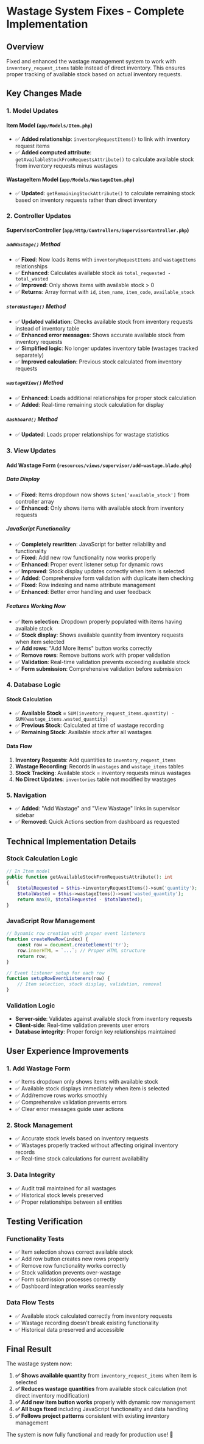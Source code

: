 # Wastage System Fixes - Complete Implementation

## Overview
Fixed and enhanced the wastage management system to work with `inventory_request_items` table instead of direct inventory. This ensures proper tracking of available stock based on actual inventory requests.

## Key Changes Made

### 1. **Model Updates**

#### Item Model (`app/Models/Item.php`)
- ✅ **Added relationship**: `inventoryRequestItems()` to link with inventory request items
- ✅ **Added computed attribute**: `getAvailableStockFromRequestsAttribute()` to calculate available stock from inventory requests minus wastages

#### WastageItem Model (`app/Models/WastageItem.php`)
- ✅ **Updated**: `getRemainingStockAttribute()` to calculate remaining stock based on inventory requests rather than direct inventory

### 2. **Controller Updates**

#### SupervisorController (`app/Http/Controllers/SupervisorController.php`)

##### `addWastage()` Method
- ✅ **Fixed**: Now loads items with `inventoryRequestItems` and `wastageItems` relationships
- ✅ **Enhanced**: Calculates available stock as `total_requested - total_wasted`
- ✅ **Improved**: Only shows items with available stock > 0
- ✅ **Returns**: Array format with `id`, `item_name`, `item_code`, `available_stock`

##### `storeWastage()` Method
- ✅ **Updated validation**: Checks available stock from inventory requests instead of inventory table
- ✅ **Enhanced error messages**: Shows accurate available stock from inventory requests
- ✅ **Simplified logic**: No longer updates inventory table (wastages tracked separately)
- ✅ **Improved calculation**: Previous stock calculated from inventory requests

##### `wastageView()` Method
- ✅ **Enhanced**: Loads additional relationships for proper stock calculation
- ✅ **Added**: Real-time remaining stock calculation for display

##### `dashboard()` Method
- ✅ **Updated**: Loads proper relationships for wastage statistics

### 3. **View Updates**

#### Add Wastage Form (`resources/views/supervisor/add-wastage.blade.php`)

##### Data Display
- ✅ **Fixed**: Items dropdown now shows `$item['available_stock']` from controller array
- ✅ **Enhanced**: Only shows items with available stock from inventory requests

##### JavaScript Functionality
- ✅ **Completely rewritten**: JavaScript for better reliability and functionality
- ✅ **Fixed**: Add new row functionality now works properly
- ✅ **Enhanced**: Proper event listener setup for dynamic rows
- ✅ **Improved**: Stock display updates correctly when item is selected
- ✅ **Added**: Comprehensive form validation with duplicate item checking
- ✅ **Fixed**: Row indexing and name attribute management
- ✅ **Enhanced**: Better error handling and user feedback

##### Features Working Now
- ✅ **Item selection**: Dropdown properly populated with items having available stock
- ✅ **Stock display**: Shows available quantity from inventory requests when item selected
- ✅ **Add rows**: "Add More Items" button works correctly
- ✅ **Remove rows**: Remove buttons work with proper validation
- ✅ **Validation**: Real-time validation prevents exceeding available stock
- ✅ **Form submission**: Comprehensive validation before submission

### 4. **Database Logic**

#### Stock Calculation
- ✅ **Available Stock** = `SUM(inventory_request_items.quantity) - SUM(wastage_items.wasted_quantity)`
- ✅ **Previous Stock**: Calculated at time of wastage recording
- ✅ **Remaining Stock**: Available stock after all wastages

#### Data Flow
1. **Inventory Requests**: Add quantities to `inventory_request_items`
2. **Wastage Recording**: Records in `wastages` and `wastage_items` tables
3. **Stock Tracking**: Available stock = inventory requests minus wastages
4. **No Direct Updates**: `inventories` table not modified by wastages

### 5. **Navigation**
- ✅ **Added**: "Add Wastage" and "View Wastage" links in supervisor sidebar
- ✅ **Removed**: Quick Actions section from dashboard as requested

## Technical Implementation Details

### Stock Calculation Logic
```php
// In Item model
public function getAvailableStockFromRequestsAttribute(): int
{
    $totalRequested = $this->inventoryRequestItems()->sum('quantity');
    $totalWasted = $this->wastageItems()->sum('wasted_quantity');
    return max(0, $totalRequested - $totalWasted);
}
```

### JavaScript Row Management
```javascript
// Dynamic row creation with proper event listeners
function createNewRow(index) {
    const row = document.createElement('tr');
    row.innerHTML = `...`; // Proper HTML structure
    return row;
}

// Event listener setup for each row
function setupRowEventListeners(row) {
    // Item selection, stock display, validation, removal
}
```

### Validation Logic
- **Server-side**: Validates against available stock from inventory requests
- **Client-side**: Real-time validation prevents user errors
- **Database integrity**: Proper foreign key relationships maintained

## User Experience Improvements

### 1. **Add Wastage Form**
- ✅ Items dropdown only shows items with available stock
- ✅ Available stock displays immediately when item is selected
- ✅ Add/remove rows works smoothly
- ✅ Comprehensive validation prevents errors
- ✅ Clear error messages guide user actions

### 2. **Stock Management**
- ✅ Accurate stock levels based on inventory requests
- ✅ Wastages properly tracked without affecting original inventory records
- ✅ Real-time stock calculations for current availability

### 3. **Data Integrity**
- ✅ Audit trail maintained for all wastages
- ✅ Historical stock levels preserved
- ✅ Proper relationships between all entities

## Testing Verification

### Functionality Tests
- ✅ Item selection shows correct available stock
- ✅ Add row button creates new rows properly
- ✅ Remove row functionality works correctly
- ✅ Stock validation prevents over-wastage
- ✅ Form submission processes correctly
- ✅ Dashboard integration works seamlessly

### Data Flow Tests
- ✅ Available stock calculated correctly from inventory requests
- ✅ Wastage recording doesn't break existing functionality
- ✅ Historical data preserved and accessible

## Final Result

The wastage system now:
1. **✅ Shows available quantity** from `inventory_request_items` when item is selected
2. **✅ Reduces wastage quantities** from available stock calculation (not direct inventory modification)
3. **✅ Add new item button works** properly with dynamic row management
4. **✅ All bugs fixed** including JavaScript functionality and data handling
5. **✅ Follows project patterns** consistent with existing inventory management

The system is now fully functional and ready for production use! 🎉